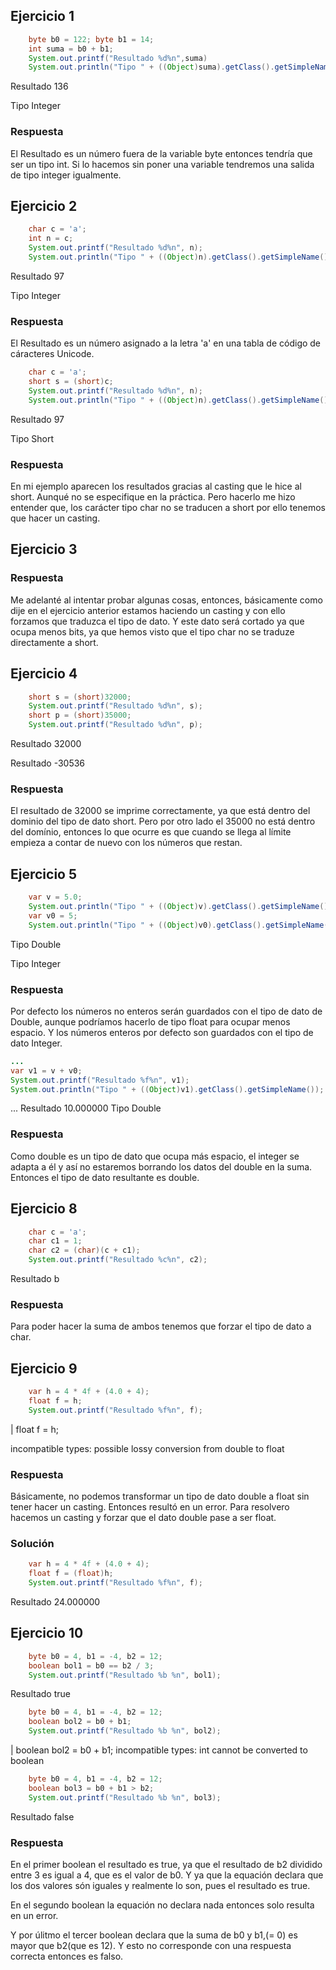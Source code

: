 ## Ejercicio 1

```java
    byte b0 = 122; byte b1 = 14;
    int suma = b0 + b1;
    System.out.printf("Resultado %d%n",suma)
    System.out.println("Tipo " + ((Object)suma).getClass().getSimpleName());

```
Resultado 136

Tipo Integer

### Respuesta

El Resultado es un número fuera de la variable byte entonces tendría que ser un tipo int. Si lo hacemos sin poner una variable tendremos una salida de tipo integer igualmente.

## Ejercicio 2

```java
    char c = 'a';
    int n = c;
    System.out.printf("Resultado %d%n", n);
    System.out.println("Tipo " + ((Object)n).getClass().getSimpleName());
```
Resultado 97

Tipo Integer

### Respuesta

El Resultado es un número asignado a la letra 'a' en una tabla de código de cáracteres Unicode.

```java
    char c = 'a';
    short s = (short)c;
    System.out.printf("Resultado %d%n", n);
    System.out.println("Tipo " + ((Object)n).getClass().getSimpleName());
```
Resultado 97

Tipo Short

### Respuesta

En mi ejemplo aparecen los resultados gracias al casting que le hice al short. Aunqué no se especifique en la práctica. Pero hacerlo me hizo entender que, los carácter tipo char no se traducen a short por ello tenemos que hacer un casting. 

## Ejercicio 3

### Respuesta

Me adelanté al intentar probar algunas cosas, entonces, básicamente como dije en el ejercicio anterior estamos haciendo un casting y con ello forzamos que traduzca el tipo de dato. Y este dato será cortado ya que ocupa menos bits, ya que hemos visto que el tipo char no se traduze directamente a short.

## Ejercicio 4

```java
    short s = (short)32000;
    System.out.printf("Resultado %d%n", s);
    short p = (short)35000;
    System.out.printf("Resultado %d%n", p);
```
Resultado 32000

Resultado -30536

### Respuesta

El resultado de 32000 se imprime correctamente, ya que está dentro del dominio del tipo de dato short. Pero por otro lado el 35000 no está dentro del domínio, entonces lo que ocurre es que cuando se llega al límite empieza a contar de nuevo con los números que restan.

## Ejercicio 5

```java
    var v = 5.0;
    System.out.println("Tipo " + ((Object)v).getClass().getSimpleName());
    var v0 = 5;
    System.out.println("Tipo " + ((Object)v0).getClass().getSimpleName());
```
Tipo Double

Tipo Integer

### Respuesta

Por defecto los números no enteros serán guardados con el tipo de dato de Double, aunque podríamos hacerlo de tipo float para ocupar menos espacio. Y los números enteros por defecto son guardados con el tipo de dato Integer.

```java
...
var v1 = v + v0;
System.out.printf("Resultado %f%n", v1);
System.out.println("Tipo " + ((Object)v1).getClass().getSimpleName());
```
...
Resultado 10.000000
Tipo Double

### Respuesta

Como double es un tipo de dato que ocupa más espacio, el integer se adapta a él y así no estaremos borrando los datos del double en la suma. Entonces el tipo de dato resultante es double.

## Ejercicio 8

```java
    char c = 'a';
    char c1 = 1;
    char c2 = (char)(c + c1);
    System.out.printf("Resultado %c%n", c2);
```
Resultado b

### Respuesta

Para poder hacer la suma de ambos tenemos que forzar el tipo de dato a char.

## Ejercicio 9

```java
    var h = 4 * 4f + (4.0 + 4);
    float f = h;
    System.out.printf("Resultado %f%n", f);
```
|   float f = h;

incompatible types: possible lossy conversion from double to float

### Respuesta

Básicamente, no podemos transformar un tipo de dato double a float sin tener hacer un casting. Entonces resultó en un error. Para resolvero hacemos un casting y forzar que el dato double pase a ser float.

### Solución

```java
    var h = 4 * 4f + (4.0 + 4);
    float f = (float)h;
    System.out.printf("Resultado %f%n", f);
```
Resultado 24.000000

## Ejercicio 10

```java
    byte b0 = 4, b1 = -4, b2 = 12;
    boolean bol1 = b0 == b2 / 3;
    System.out.printf("Resultado %b %n", bol1);
```
Resultado true

```java
    byte b0 = 4, b1 = -4, b2 = 12;
    boolean bol2 = b0 + b1;
    System.out.printf("Resultado %b %n", bol2);
```
|   boolean bol2 = b0 + b1;
incompatible types: int cannot be converted to boolean

```java
    byte b0 = 4, b1 = -4, b2 = 12;
    boolean bol3 = b0 + b1 > b2;
    System.out.printf("Resultado %b %n", bol3);
```
Resultado false

### Respuesta

En el primer boolean el resultado es true, ya que el resultado de b2 dividido entre 3 es igual a 4, que es el valor de b0. Y ya que la equación declara que los dos valores són iguales y realmente lo son, pues el resultado es true.

En el segundo boolean la equación no declara nada entonces solo resulta en un error.

Y por úlitmo el tercer boolean declara que la suma de b0 y b1,(= 0) es mayor que b2(que es 12). Y esto no corresponde con una respuesta correcta entonces es falso.
